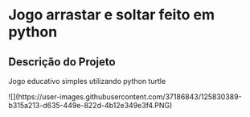 # Jogo arrastar e soltar feito em python
## Descrição do Projeto
<p align="justify">Jogo educativo simples utilizando python turtle </p>
![](https://user-images.githubusercontent.com/37186843/125830389-b315a213-d635-449e-822d-4b12e349e3f4.PNG)
